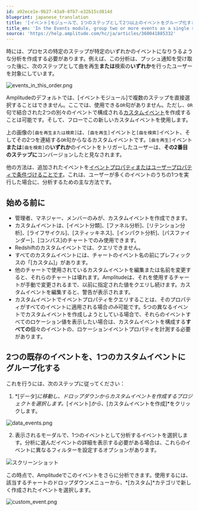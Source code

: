 ```yaml
---
id: a92ece1e-9b27-43a9-8fb7-e32b15cd814d
blueprint: japanese_translation
title: '[イベント]モジュールで、1つのステップとして2つ以上のイベントをグループ化する。'
title_en: 'In the Events module, group two or more events as a single step.'
source: 'https://help.amplitude.com/hc/ja/articles/360041885332'
---
```

時には、プロセスの特定のステップが特定のいずれかのイベントになりうるような分析を作成する必要があります。例えば、この分析は、プッシュ通知を受け取った後に、次のステップとして曲を再生**または**検索の**いずれか**を行ったユーザーを対象にしています。

![events_in_this_order.png](/docs/output/img/jp/events-in-this-order-png.png)

Amplitudeのデフォルトでは、[イベントモジュール]で複数のステップを直接選択することはできません。ここでは、使用できる`OR`句がありません。ただし、`OR`句で結合された2つの別々のイベントで構成される[カスタムイベント](https://help.amplitude.com/hc/en-us/articles/360047138392#create-a-custom-event-from-existing-events)を作成することは可能です。そして、フローでこの新しいカスタムイベントを使用します。

上の画像の`[曲を再生または検索]`は、`[曲を再生]`イベントと`[曲を検索]`イベント、そしてその2つを連結する`OR`句からなるカスタムイベントです。`[曲を再生]`イベント**または**`[曲を検索]`の**いずれか**のイベントをトリガーしたユーザーは、**その2番目のステップに**コンバージョンしたと見なされます。

他の方法は、追加されたイベントを[イベントプロパティまたはユーザープロパティで条件づけることです](/docs/data/user-properties-and-events)。これは、ユーザーが多くのイベントのうちの1つを実行した場合に、分析するための主な方法です。

## 始める前に

* 管理者、マネジャー、メンバーのみが、カスタムイベントを作成できます。
* カスタムイベントは、[イベント分類]、[ファネル分析]、[リテンション分析]、[ライフサイクル]、[スティッキネス]、[インパクト分析]、[パスファインダー]、[コンパス]のチャートでのみ使用できます。
* Redshiftのカスタムイベントでは、クエリできません。
* すべてのカスタムイベントには、チャートのイベント名の前にプレフィックスの「[カスタム]」があります。
* 他のチャートで使用されているカスタムイベントを編集または名前を変更すると、それらのチャートは壊れます。Amplitudeは、それを使用するチャートが手動で変更されるまで、以前に指定された値をクエリし続けます。カスタムイベントを編集すると、警告が表示されます。
* カスタムイベントでイベントプロパティをクエリすることは、そのプロパティがすべてのイベントに適用される場合*のみ*可能です。5つの異なるイベントでカスタムイベントを作成しようとしている場合で、それらのイベントすべてのロケーション値を表示したい場合は、カスタムイベントを構成する**すべての**個々のイベントの、ロケーションイベントプロパティを計測する必要があります。

## 2つの既存のイベントを、1つのカスタムイベントにグループ化する

これを行うには、次のステップに従ってください：

1. *[データ]*に移動し、ドロップダウンからカスタムイベントを作成するプロジェクトを選択します。*[イベント]*から、*[カスタムイベントを作成]*をクリックします。

![data_events.png](/docs/output/img/jp/data-events-png.png)

2. 表示されるモーダルで、1つのイベントとして分析するイベントを選択します。分析に選んだイベントの詳細を表示する必要がある場合は、これらのイベントに異なるフィルターを設定するオプションがあります。

![スクリーンショット](/docs/output/img/jp/sukurinsiyotuto.png)

この時点で、Amplitudeでこのイベントをさらに分析できます。使用するには、該当するチャートのドロップダウンメニューから、*[カスタム]*カテゴリで新しく作成されたイベントを選択します。

![custom_event.png](/docs/output/img/jp/custom-event-png.png)
